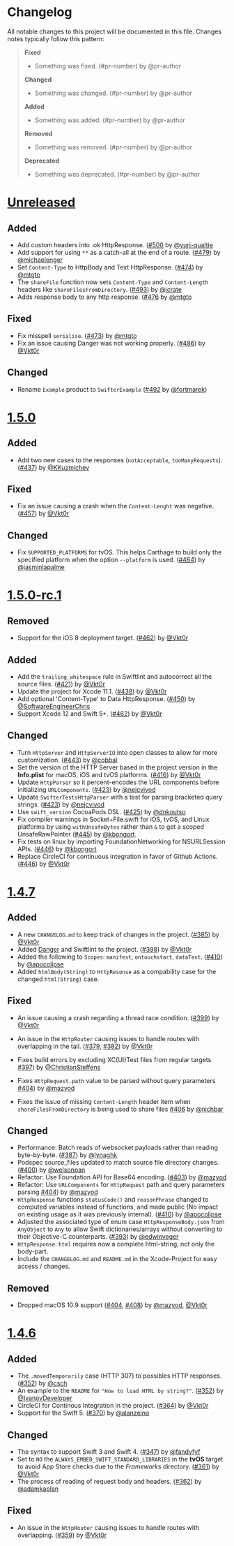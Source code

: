# Changelog
All notable changes to this project will be documented in this file. Changes notes typically follow this pattern:

> **Fixed**
> * Something was fixed. (#pr-number) by @pr-author
> 
> **Changed**
> * Something was changed. (#pr-number) by @pr-author
> 
> **Added**
> * Something was added. (#pr-number) by @pr-author
> 
> **Removed**
> * Something was removed. (#pr-number) by @pr-author
> 
> **Deprecated**
> * Something was deprecated. (#pr-number) by @pr-author

# [Unreleased]

## Added

- Add custom headers into .ok HttpResponse. ([#500](https://github.com/httpswift/swifter/pull/500) by [@yuri-qualtie](https://github.com/yuri-qualtie)
- Add support for using `**` as a catch-all at the end of a route. ([#479](https://github.com/httpswift/swifter/pull/479)) by [@michaelenger](https://github.com/michaelenger)
- Set `Content-Type` to HttpBody and Text HttpResponse. ([#474](https://github.com/httpswift/swifter/pull/474)) by [@mtgto](https://github.com/mtgto)
- The `shareFile` function now sets `Content-Type` and `Content-Length` headers like `shareFilesFromDirectory`. ([#493](https://github.com/httpswift/swifter/pull/493)) by [@jcrate](https://github.com/jcrate)
- Adds response body to any http response. ([#476](https://github.com/httpswift/swifter/pull/476) by [@mtgto](https://github.com/mtgto)

## Fixed

* Fix misspell `serialise`. ([#473](https://github.com/httpswift/swifter/pull/473)) by [@mtgto](https://github.com/mtgto)
* Fix an issue causing Danger was not working properly. ([#486](https://github.com/httpswift/swifter/pull/486)) by [@Vkt0r](https://github.com/Vkt0r)

## Changed

- Rename `Example` product to `SwifterExample` ([#492](https://github.com/httpswift/swifter/pull/492) by [@fortmarek](https://github.com/fortmarek))

# [1.5.0]

## Added
- Add two new cases to the responses (`notAcceptable`, `tooManyRequests`). ([#437](https://github.com/httpswift/swifter/pull/437)) by [@KKuzmichev](https://github.com/KKuzmichev)

## Fixed
- Fix an issue causing a crash when the `Content-Lenght` was negative. ([#457](https://github.com/httpswift/swifter/pull/457)) by [@Vkt0r](https://github.com/Vkt0r)

## Changed

- Fix `SUPPORTED_PLATFORMS` for tvOS. This helps Carthage to build only the specified platform when the option `--platform` is used. ([#464](https://github.com/httpswift/swifter/pull/464)) by [@jasminlapalme](https://github.com/jasminlapalme)


# [1.5.0-rc.1]

## Removed

- Support for the iOS 8 deployment target. ([#462](https://github.com/httpswift/swifter/pull/462)) by [@Vkt0r](https://github.com/Vkt0r)

## Added

- Add the `trailing_whitespace` rule in Swiftlint and autocorrect all the source files. ([#421](https://github.com/httpswift/swifter/pull/421)) by [@Vkt0r](https://github.com/Vkt0r)
- Update the project for Xcode 11.1. ([#438](https://github.com/httpswift/swifter/pull/438)) by [@Vkt0r](https://github.com/Vkt0r)
- Add optional 'Content-Type' to Data HttpResponse. ([#450](https://github.com/httpswift/swifter/pull/450)) by [@SoftwareEngineerChris](https://github.com/SoftwareEngineerChris)
- Support Xcode 12 and Swift 5+. ([#462](https://github.com/httpswift/swifter/pull/462)) by [@Vkt0r](https://github.com/Vkt0r)

## Changed

- Turn `HttpServer` and `HttpServerIO` into open classes to allow for more customization. ([#443](https://github.com/httpswift/swifter/pull/443)) by [@cobbal](https://github.com/cobbal)
- Set the version of the HTTP Server based in the project version in the **Info.plist** for macOS, iOS and tvOS platforms. ([#416](https://github.com/httpswift/swifter/pull/416)) by [@Vkt0r](https://github.com/Vkt0r)
- Update `HttpParser` so it percent-encodes the URL components before initializing `URLComponents`. ([#423](https://github.com/httpswift/swifter/pull/423)) by [@nejcvivod](https://github.com/nejcvivod)
- Update `SwifterTestsHttpParser` with a test for parsing bracketed query strings. ([#423](https://github.com/httpswift/swifter/pull/423)) by [@nejcvivod](https://github.com/nejcvivod)
- Use `swift_version` CocoaPods DSL. ([#425](https://github.com/httpswift/swifter/pull/425)) by [@dnkoutso](https://github.com/dnkoutso)
- Fix compiler warnings in Socket+File.swift for iOS, tvOS, and Linux platforms by using `withUnsafeBytes` rather than `&` to get a scoped UnsafeRawPointer ([#445](https://github.com/httpswift/swifter/pull/445)) by [@kbongort](https://github.com/kbongort).
- Fix tests on linux by importing FoundationNetworking for NSURLSession APIs. ([#446](https://github.com/httpswift/swifter/pull/446)) by [@kbongort](https://github.com/kbongort)
- Replace CircleCI for continuous integration in favor of Github Actions. ([#446](https://github.com/httpswift/swifter/pull/446)) by [@Vkt0r](https://github.com/Vkt0r)

# [1.4.7] 

## Added
- A new `CHANGELOG.md` to keep track of changes in the project. ([#385](https://github.com/httpswift/swifter/pull/385)) by [@Vkt0r](https://github.com/Vkt0r)
- Added [Danger](https://danger.systems/ruby/) and Swiftlint to the project. ([#398](https://github.com/httpswift/swifter/pull/398)) by [@Vkt0r](https://github.com/Vkt0r)
- Added the following to `Scopes`: `manifest`, `ontouchstart`, `dataText`. ([#410](https://github.com/httpswift/swifter/pull/410)) by [@apocolipse](https://github.com/apocolipse)
- Added `htmlBody(String)` to `HttpResonse`  as a compability case for the changed `html(String)` case.

## Fixed
- An issue causing a crash regarding a thread race condition. ([#399](https://github.com/httpswift/swifter/pull/399)) by [@Vkt0r](https://github.com/Vkt0r)
- An issue in the `HttpRouter` causing issues to handle routes with overlapping in the tail. ([#379](https://github.com/httpswift/swifter/pull/359), [#382](https://github.com/httpswift/swifter/pull/382)) by [@Vkt0r](https://github.com/Vkt0r)

- Fixes build errors by excluding XC(UI)Test files from regular targets [#397](https://github.com/httpswift/swifter/pull/397)) by [@ChristianSteffens](https://github.com/ChristianSteffens)
- Fixes `HttpRequest.path` value to be parsed without query parameters [#404](https://github.com/httpswift/swifter/pull/404)) by [@mazyod](https://github.com/mazyod)
- Fixes the issue of missing `Content-Length` header item when `shareFilesFromDirectory` is being used to share files [#406](https://github.com/httpswift/swifter/pull/406) by [@nichbar](https://github.com/nichbar)

## Changed
- Performance: Batch reads of websocket payloads rather than reading byte-by-byte. ([#387](https://github.com/httpswift/swifter/pull/387)) by [@lynaghk](https://github.com/lynaghk)
- Podspec source_files updated to match source file directory changes. ([#400](https://github.com/httpswift/swifter/pull/400)) by [@welsonpan](https://github.com/welsonpan)
- Refactor: Use Foundation API for Base64 encoding. ([#403](https://github.com/httpswift/swifter/pull/403)) by [@mazyod](https://github.com/mazyod)
- Refactor: Use `URLComponents` for `HttpRequest` path and query parameters parsing [#404](https://github.com/httpswift/swifter/pull/404)) by [@mazyod](https://github.com/mazyod)
- `HttpResponse` functions `statusCode()` and `reasonPhrase` changed to computed variables instead of functions, and made public (No impact on existing usage as it was previously internal). ([#410](https://github.com/httpswift/swifter/pull/410)) by [@apocolipse](https://github.com/apocolipse)
- Adjusted the associated type of enum case `HttpResponseBody.json` from `AnyObject` to `Any` to allow Swift dictionaries/arrays without converting to their Objective-C counterparts. ([#393](https://github.com/httpswift/swifter/pull/393)) by [@edwinveger](https://github.com/edwinveger)
- `HttpResponse`: `html` requires now a complete html-string, not only the body-part.
- Include the `CHANGELOG.md` and `README.md` in the Xcode-Project for easy access / changes.

## Removed
- Dropped macOS 10.9 support ([#404](https://github.com/httpswift/swifter/pull/404), [#408](https://github.com/httpswift/swifter/pull/408)) by [@mazyod](https://github.com/mazyod), [@Vkt0r](https://github.com/Vkt0r)

# [1.4.6] 
## Added
 -  The `.movedTemporarily` case (HTTP 307) to possibles HTTP responses. ([#352](https://github.com/httpswift/swifter/pull/352)) by [@csch](https://github.com/csch)
 - An example to the `README` for `"How to load HTML by string?"`. ([#352](https://github.com/httpswift/swifter/pull/352)) by [@IvanovDeveloper]( https://github.com/IvanovDeveloper)
 - CircleCI for Continous Integration in the project. ([#364](https://github.com/httpswift/swifter/pull/364)) by [@Vkt0r](https://github.com/Vkt0r)
 - Support for the Swift 5. ([#370](https://github.com/httpswift/swifter/pull/370)) by [@alanzeino](https://github.com/alanzeino)

## Changed
- The syntax to support Swift 3 and Swift 4. ([#347](https://github.com/httpswift/swifter/pull/347)) by [@fandyfyf](https://github.com/fandyfyf)
- Set to `NO` the `ALWAYS_EMBED_SWIFT_STANDARD_LIBRARIES` in the **tvOS** target to avoid App Store checks due to the _Frameworks_ directory. ([#361](https://github.com/httpswift/swifter/pull/361)) by [@Vkt0r](https://github.com/Vkt0r)
- The process of reading of request body and headers. ([#362](https://github.com/httpswift/swifter/pull/362)) by [@adamkaplan](https://github.com/adamkaplan)

## Fixed
- An issue in the `HttpRouter` causing issues to handle routes with overlapping. ([#359](https://github.com/httpswift/swifter/pull/359)) by [@Vkt0r](https://github.com/Vkt0r)


[Unreleased]: https://github.com/httpswift/swifter/compare/1.5.0...HEAD
[1.4.6]: https://github.com/httpswift/swifter/compare/1.4.5...1.4.6
[1.4.7]: https://github.com/httpswift/swifter/compare/1.4.6...1.4.7
[1.5.0-rc.1]: https://github.com/httpswift/swifter/compare/1.4.7...1.5.0-rc.1
[1.5.0]: https://github.com/httpswift/swifter/compare/1.5.0-rc.1...1.5.0
